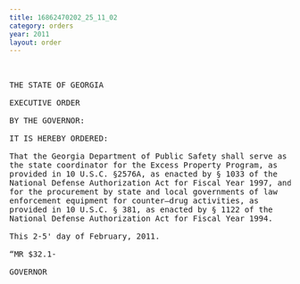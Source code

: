 ```yaml
---
title: 16862470202_25_11_02
category: orders
year: 2011
layout: order
---
```


<pre>    

THE STATE OF GEORGIA

EXECUTIVE ORDER

BY THE GOVERNOR:

IT IS HEREBY ORDERED:

That the Georgia Department of Public Safety shall serve as
the state coordinator for the Excess Property Program, as
provided in 10 U.S.C. §2576A, as enacted by § 1033 of the
National Defense Authorization Act for Fiscal Year 1997, and
for the procurement by state and local governments of law
enforcement equipment for counter—drug activities, as
provided in 10 U.S.C. § 381, as enacted by § 1122 of the
National Defense Authorization Act for Fiscal Year 1994.

This 2-5' day of February, 2011.

“MR $32.1-

GOVERNOR

</pre>
